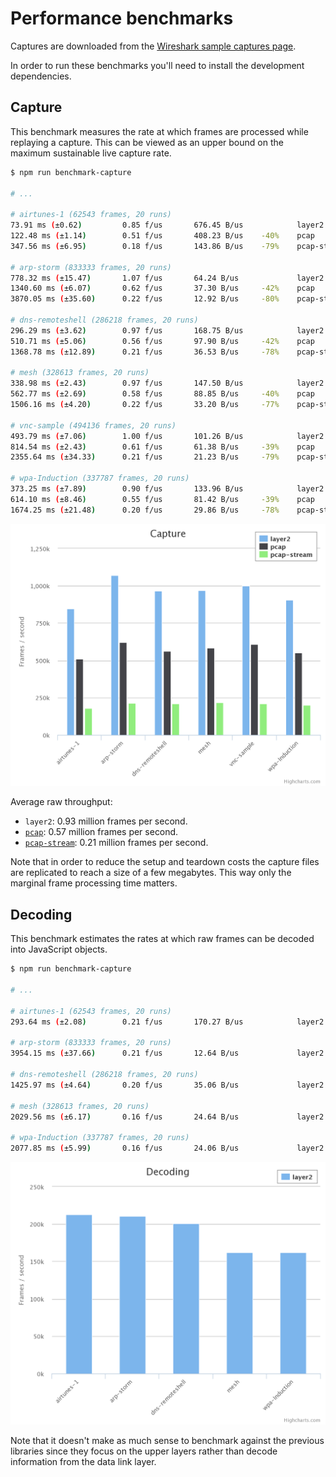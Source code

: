 # Performance benchmarks

Captures are downloaded from the [Wireshark sample captures page][captures].

In order to run these benchmarks you'll need to install the development
dependencies.


## Capture

This benchmark measures the rate at which frames are processed while replaying
a capture. This can be viewed as an upper bound on the maximum sustainable live
capture rate.

```bash
$ npm run benchmark-capture

# ...

# airtunes-1 (62543 frames, 20 runs)
73.91 ms (±0.62)         0.85 f/us       676.45 B/us            layer2
122.48 ms (±1.14)        0.51 f/us       408.23 B/us    -40%    pcap
347.56 ms (±6.95)        0.18 f/us       143.86 B/us    -79%    pcap-stream

# arp-storm (833333 frames, 20 runs)
778.32 ms (±15.47)       1.07 f/us       64.24 B/us             layer2
1340.60 ms (±6.07)       0.62 f/us       37.30 B/us     -42%    pcap
3870.05 ms (±35.60)      0.22 f/us       12.92 B/us     -80%    pcap-stream

# dns-remoteshell (286218 frames, 20 runs)
296.29 ms (±3.62)        0.97 f/us       168.75 B/us            layer2
510.71 ms (±5.06)        0.56 f/us       97.90 B/us     -42%    pcap
1368.78 ms (±12.89)      0.21 f/us       36.53 B/us     -78%    pcap-stream

# mesh (328613 frames, 20 runs)
338.98 ms (±2.43)        0.97 f/us       147.50 B/us            layer2
562.77 ms (±2.69)        0.58 f/us       88.85 B/us     -40%    pcap
1506.16 ms (±4.20)       0.22 f/us       33.20 B/us     -77%    pcap-stream

# vnc-sample (494136 frames, 20 runs)
493.79 ms (±7.06)        1.00 f/us       101.26 B/us            layer2
814.54 ms (±2.43)        0.61 f/us       61.38 B/us     -39%    pcap
2355.64 ms (±34.33)      0.21 f/us       21.23 B/us     -79%    pcap-stream

# wpa-Induction (337787 frames, 20 runs)
373.25 ms (±7.89)        0.90 f/us       133.96 B/us            layer2
614.10 ms (±8.46)        0.55 f/us       81.42 B/us     -39%    pcap
1674.25 ms (±21.48)      0.20 f/us       29.86 B/us     -78%    pcap-stream
```

![Capture benchmark](img/capture.png)

Average raw throughput:

+ `layer2`: 0.93 million frames per second.
+ [`pcap`][node_pcap]: 0.57 million frames per second.
+ [`pcap-stream`][pcap-stream]: 0.21 million frames per second.

Note that in order to reduce the setup and teardown costs the capture files are
replicated to reach a size of a few megabytes. This way only the marginal frame
processing time matters.


## Decoding

This benchmark estimates the rates at which raw frames can be decoded into
JavaScript objects.

```bash
$ npm run benchmark-capture

# ...

# airtunes-1 (62543 frames, 20 runs)
293.64 ms (±2.08)        0.21 f/us       170.27 B/us            layer2

# arp-storm (833333 frames, 20 runs)
3954.15 ms (±37.66)      0.21 f/us       12.64 B/us             layer2

# dns-remoteshell (286218 frames, 20 runs)
1425.97 ms (±4.64)       0.20 f/us       35.06 B/us             layer2

# mesh (328613 frames, 20 runs)
2029.56 ms (±6.17)       0.16 f/us       24.64 B/us             layer2

# wpa-Induction (337787 frames, 20 runs)
2077.85 ms (±5.99)       0.16 f/us       24.06 B/us             layer2
```

![Decoding benchmark](img/decoding.png)

Note that it doesn't make as much sense to benchmark against the previous
libraries since they focus on the upper layers rather than decode information
from the data link layer.


[captures]: http://wiki.wireshark.org/SampleCaptures
[node_pcap]: https://github.com/mranney/node_pcap
[pcap-stream]: https://github.com/wanderview/node-pcap-stream
